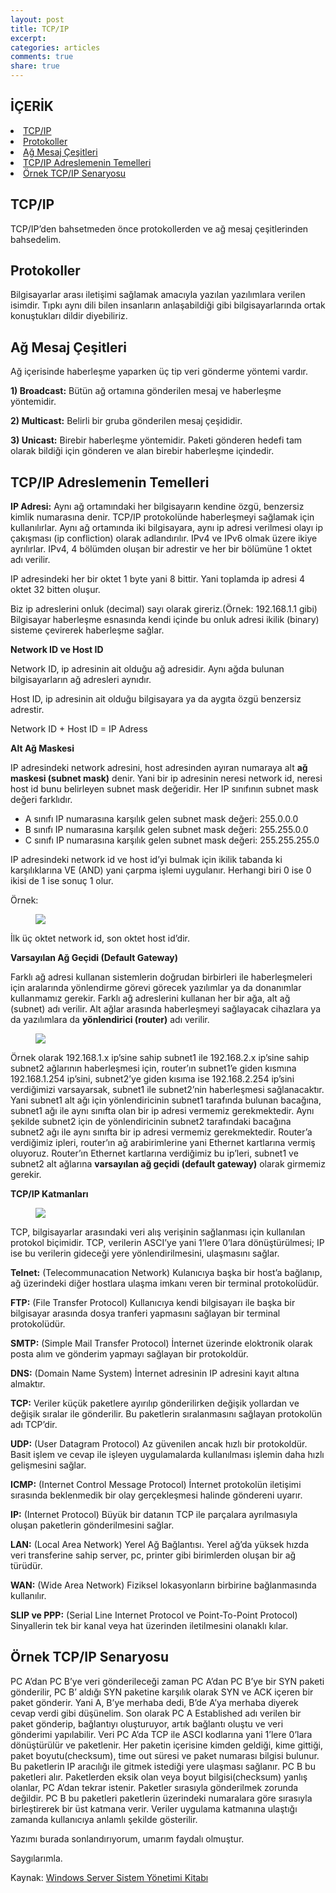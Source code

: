 ```yaml
---
layout: post
title: TCP/IP
excerpt:
categories: articles
comments: true
share: true
---
```

<span></span>

## İÇERİK

<li> <a href="#tcp-ip">TCP/IP</a></li>
<li> <a href="#protokoller">Protokoller</a> </li>
<li> <a href="#ag-mesaj-cesitleri">Ağ Mesaj Çeşitleri</a></li>
<li> <a href="#tcp-ip-temeller">TCP/IP Adreslemenin Temelleri</a></li>
<li> <a href="#ornek-senaryo">Örnek TCP/IP Senaryosu</a></li>



## <a id="tcp-ip">TCP/IP</a>

TCP/IP’den bahsetmeden önce protokollerden ve ağ mesaj çeşitlerinden bahsedelim.

## <a id="protokoller">Protokoller</a>

Bilgisayarlar arası iletişimi sağlamak amacıyla yazılan yazılımlara verilen isimdir. Tıpkı aynı dili bilen insanların anlaşabildiği gibi bilgisayarlarında ortak konuştukları dildir diyebiliriz.

## <a id="ag-mesaj-cesitleri">Ağ Mesaj Çeşitleri</a>

Ağ içerisinde haberleşme yaparken üç tip veri gönderme yöntemi vardır.

**1)	Broadcast:** Bütün ağ ortamına gönderilen mesaj ve haberleşme yöntemidir.

**2)	Multicast:** Belirli bir gruba gönderilen mesaj çeşididir.

**3)	Unicast:** Birebir haberleşme yöntemidir. Paketi gönderen hedefi tam olarak bildiği için gönderen ve alan birebir haberleşme içindedir.

## <a id="tcp-ip-temeller">TCP/IP Adreslemenin Temelleri</a>

**IP Adresi:**  Aynı ağ ortamındaki her bilgisayarın kendine özgü, benzersiz kimlik numarasına denir. TCP/IP protokolünde haberleşmeyi sağlamak için kullanılırlar. Aynı ağ ortamında iki bilgisayara, aynı ip adresi verilmesi olayı ip çakışması (ip confliction) olarak adlandırılır. IPv4 ve IPv6 olmak üzere ikiye ayrılırlar. IPv4, 4 bölümden oluşan bir adrestir ve her bir bölümüne 1 oktet adı verilir.

IP adresindeki her bir oktet 1 byte yani 8 bittir. Yani toplamda ip adresi 4 oktet 32 bitten oluşur.

Biz ip adreslerini onluk (decimal) sayı olarak gireriz.(Örnek: 192.168.1.1 gibi) Bilgisayar haberleşme esnasında kendi içinde bu onluk adresi ikilik (binary) sisteme çevirerek haberleşme sağlar.

**Network ID ve Host ID**

Network ID, ip adresinin ait olduğu ağ adresidir. Aynı ağda bulunan bilgisayarların ağ adresleri aynıdır.

Host ID, ip adresinin ait olduğu bilgisayara ya da aygıta özgü benzersiz adrestir.

Network ID + Host ID = IP Adress

**Alt Ağ Maskesi**

IP adresindeki network adresini, host adresinden ayıran numaraya alt **ağ maskesi (subnet mask)** denir. Yani bir ip adresinin neresi network id, neresi host id bunu belirleyen subnet mask değeridir. Her IP sınıfının subnet mask değeri farklıdır.

- A sınıfı IP numarasına karşılık gelen subnet mask değeri: 255.0.0.0
- B sınıfı IP numarasına karşılık gelen subnet mask değeri: 255.255.0.0
- C sınıfı IP numarasına karşılık gelen subnet mask değeri: 255.255.255.0

IP adresindeki network id ve host id’yi bulmak için  ikilik tabanda ki karşılıklarına VE (AND) yani çarpma işlemi uygulanır. Herhangi biri 0 ise 0 ikisi de 1 ise  sonuç 1 olur.

Örnek:


<figure>
        <img src="http://yasinbaran.github.io/images/my-images/bilgisayar-aglari/23.jpg">
</figure>


İlk üç oktet network id, son oktet host id’dir.

**Varsayılan Ağ Geçidi (Default Gateway)**

Farklı ağ adresi kullanan sistemlerin doğrudan birbirleri ile haberleşmeleri için aralarında yönlendirme görevi görecek yazılımlar ya da donanımlar kullanmamız gerekir. Farklı ağ adreslerini kullanan her bir ağa, alt ağ (subnet) adı verilir. Alt ağlar arasında haberleşmeyi sağlayacak cihazlara ya da yazılımlara da **yönlendirici (router)** adı verilir.


<figure>
        <img src="http://yasinbaran.github.io/images/my-images/bilgisayar-aglari/20.jpg">
</figure>


Örnek olarak 192.168.1.x ip’sine sahip subnet1 ile 192.168.2.x ip’sine sahip subnet2 ağlarının haberleşmesi için, router’ın subnet1’e giden kısmına 192.168.1.254 ip’sini, subnet2’ye giden kısıma ise 192.168.2.254 ip’sini verdiğimizi varsayarsak, subnet1 ile subnet2’nin haberleşmesi sağlanacaktır. Yani subnet1 alt ağı için yönlendiricinin subnet1 tarafında bulunan bacağına, subnet1 ağı ile aynı sınıfta olan bir ip adresi vermemiz gerekmektedir. Aynı şekilde subnet2 için de yönlendiricinin subnet2 tarafındaki bacağına subnet2  ağı ile aynı sınıfta bir ip adresi vermemiz gerekmektedir. Router’a verdiğimiz ipleri, router’ın ağ arabirimlerine yani Ethernet kartlarına vermiş oluyoruz. Router’ın Ethernet kartlarına verdiğimiz bu ip’leri, subnet1 ve subnet2 alt ağlarına **varsayılan ağ geçidi (default gateway)** olarak girmemiz gerekir.


**TCP/IP Katmanları**


<figure>
        <img src="http://yasinbaran.github.io/images/my-images/bilgisayar-aglari/24.jpg">
</figure>


TCP, bilgisayarlar arasındaki veri  alış verişinin sağlanması için kullanılan protokol biçimidir. TCP, verilerin ASCI’ye yani  1’lere 0’lara dönüştürülmesi; IP ise bu verilerin gideceği yere yönlendirilmesini, ulaşmasını sağlar.

**Telnet:** (Telecommunacation Network) Kulanıcıya başka bir host’a bağlanıp, ağ üzerindeki diğer hostlara ulaşma imkanı veren bir terminal protokolüdür.

**FTP:** (File Transfer Protocol) Kullanıcıya kendi bilgisayarı ile başka bir bilgisayar arasında dosya tranferi yapmasını sağlayan bir terminal protokolüdür.

**SMTP:** (Simple Mail Transfer Protocol) İnternet üzerinde eloktronik olarak posta alım ve gönderim yapmayı sağlayan bir protokoldür.

**DNS:** (Domain Name System) İnternet adresinin IP adresini kayıt altına almaktır.

**TCP:** Veriler küçük paketlere ayırılıp gönderilirken değişik yollardan ve değişik sıralar ile gönderilir. Bu paketlerin sıralanmasını sağlayan protokolün adı TCP’dir.

**UDP:** (User Datagram Protocol) Az güvenilen ancak hızlı bir protokoldür. Basit işlem ve cevap ile işleyen uygulamalarda kullanılması işlemin daha hızlı gelişmesini sağlar.

**ICMP:** (Internet Control Message Protocol) İnternet protokolün iletişimi sırasında beklenmedik bir olay gerçekleşmesi halinde göndereni uyarır.

**IP:** (Internet Protocol) Büyük bir datanın TCP ile parçalara ayrılmasıyla oluşan paketlerin gönderilmesini sağlar.

**LAN:** (Local Area Network) Yerel Ağ Bağlantısı. Yerel ağ’da yüksek hızda veri transferine sahip server, pc, printer gibi birimlerden oluşan bir ağ türüdür.

**WAN:** (Wide Area Network) Fiziksel lokasyonların birbirine bağlanmasında kullanılır.

**SLIP ve PPP:** (Serial Line Internet Protocol ve Point-To-Point Protocol) Sinyallerin tek bir kanal veya hat üzerinden iletilmesini olanaklı kılar.


## <a id="ornek-senaryo">Örnek TCP/IP Senaryosu</a>


 PC A’dan PC B’ye veri gönderileceği zaman PC A’dan PC B’ye bir SYN paketi gönderilir, PC B’ aldığı SYN paketine karşılık olarak SYN ve ACK içeren bir paket gönderir. Yani A, B’ye merhaba dedi, B’de A’ya merhaba diyerek cevap verdi gibi düşünelim. Son olarak PC A Established adı verilen bir paket gönderip, bağlantıyı oluşturuyor, artık bağlantı oluştu ve veri gönderimi yapılabilir.  Veri PC A’da  TCP ile ASCI kodlarına yani 1’lere 0’lara dönüştürülür ve paketlenir. Her paketin içerisine kimden geldiği, kime gittiği, paket boyutu(checksum), time out süresi ve paket numarası bilgisi bulunur. Bu paketlerin  IP aracılığı ile gitmek istediği yere ulaşması sağlanır. PC B bu paketleri alır. Paketlerden eksik olan veya boyut bilgisi(checksum) yanlış olanlar, PC A’dan tekrar istenir. Paketler sırasıyla gönderilmek zorunda değildir. PC B bu paketleri paketlerin üzerindeki numaralara göre sırasıyla birleştirerek bir üst katmana verir. Veriler uygulama katmanına ulaştığı zamanda kullanıcıya anlamlı şekilde gösterilir.



Yazımı burada sonlandırıyorum, umarım faydalı olmuştur.

Saygılarımla.


Kaynak: [Windows Server Sistem Yönetimi Kitabı](https://www.linkedin.com/pulse/windows-server-sistem-y%C3%B6netimi-cilt-i-kitab%C4%B1m%C4%B1z-%C3%A7ikti-mesut-aladag?published=u) 
